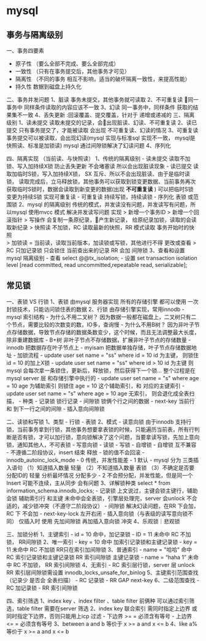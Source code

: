 # mysql 


## 事务与隔离级别
一、事务四要素
- 原子性 （要么全部不完成、要么全部完成）
- 一致性 （只有在事务提交后，其他事务才可见）
- 隔离性 （不同的事务 相互不影响，适当的破坏隔离一致性，来提高性能）
- 持久性 数据到磁盘上持久化

二、事务并发问题
    1、脏读 事务未提交，其他事务就可读取
    2、不可重复读 同一事务中 同样条件读取的内容应该不一致
    3、幻读  同一事务中，同样条件 获取的结果集不一致
    4、丢失更新 :回滚覆盖、提交覆盖，针对于 递增或递减的
三、隔离级别
    1、读未提交  读取未提交的记录，会出现脏读、幻读、不可重复读
    2、读已提交 只有事务提交了，才能被读取 会出现 不可重复读、幻读的情况
    3、可重复读 事务提交可以被读取，会出现幻读(mysql 实现与标准sql 实现不一致， mysql是快照读、标准是加锁读) mysql 通过间隙锁解决了幻读问题
    4、序列化

四、隔离实现 （当前读、与快照读）
    1、传统的隔离级别
        - 读未提交 读取不加锁、写入加持续X锁 防止丢失更新 不会堵塞读 所以会出现脏读现象
        - 读已提交 读取加临时S锁，写入加持续X锁， SX 互斥、所以不会出现脏读、由于是临时读锁， 读取完成后，立马释放锁，其他事务可以获取到锁变更数据、当前事务再次获取临时S锁时，数据会读取到新变更的数据(出现 __不可重复读__ ) 可以把临时S锁 变更为持续S锁 实现可重复读
        - 可重复读 持续写锁，持续读锁
        - 序列化 表锁 或范围锁
    2、mysql 的隔离级别
        传统的模式，并发读没有问题，并发读写有问题，所以mysql 使用mvcc 模式 解决并发读写问题 实现
        > 新增一个事务ID
        > 新增一个回滚指针
        > 写操作 会复制一条原纪录，产生新记录， 给原纪录加锁，读取的会读取新纪录 
        > 快照读 不加锁，RC 读取最新的快照，RR 模式读取 事务开始时的快照  
        > 加锁读 = 当前读，读取当前版本，加读锁或写锁，其他进行不得 更改或查看
        > RC 只加记录锁 只会锁住 当前查出来的记录 RR 会加 间隙锁
    3、查看和设置mysql 隔离级别
        - 查看 select @@tx_isolation;
        - 设置 set transaction isolation level [read committed, read uncommitted,repeatable read, serializable];


## 常见锁
一、表锁 VS 行锁
    1、表锁 由mysql 服务器实现 所有的存储引擎 都可以使用 一次封锁技术，只能访问锁住表的数据
    2、行锁  由存储引擎实现，常用innodb
        - mysql 索引结构
            - 为什么不用二叉树？ 因为数据一般都在磁盘上，二叉树只有二个节点，需要比较的次数变的数，IO多，查询慢
            - 为什么不用B树？ 因为非叶子节点存储数据，导致节点存储的数据条数变少，这个时候，而且无法调整最大长度，除非重建数据库
            - B+树 非叶子节点不存储数据，扩展非叶子节点的存储数量
                - innodb 把数据存在叶子节点上
                - myisam 把数据单独存储，叶子节点存储数据地址
        - 加锁流程
            - update user set name = "ss" where id = 10 id 为主键， 则锁住 id = 10 的加上X锁
            - update user set name = "ss" where id > 10 id 为主键 则mysql 会每次拿一条锁住，更新后，释放锁，然后获得下一个锁... 整个过程是在mysql server 层 和存储引擎中执行的
            - update user set name = "s" where age = 10 age 为辅助索引 则锁住 age = 10 这个辅助索引，和 对应的主键索引
            - update user set name = "s" where age = 10 age 无索引， 则会退化成全表扫描，
        - 种类
            - 记录锁  锁行记录
            - 间隙锁  锁俩个行之间的数据
            - next-key  当前行 和 到下一行之间的间隙
            - 插入意向间隙锁

        
二、读锁和写锁
    1、类型
        - 行锁
        - 表锁
    2、模式
        - 读意向锁 由于innodb 支持行锁，当前事务拿到行锁，其他事务想要拿表锁的时候，只能遍历当前表，所有行判断是否有锁，才可以加行锁，意向锁解决了这个问题，当要拿读写锁，先加上意向锁，通知其他人，不可表锁
        - 写意向锁
        - 读锁
        - 写锁
        - 自增锁 
            - 自增锁 互不兼容
            - 不遵循二阶段协议，insert 结束 释放
            - 锁的值不会回滚
            - innodb_autoinc_lock_mode
                - 0 传统，并发性能差
                - 1 默认
                    - mysql 分为 三类插入语句
                    （1）知道插入数量 轻量
                    （2）不知道插入数量 表锁
                    （3）不确定是否要分配ID的 轻量 分析最坏情况 分配多少
                - 2 不会预分配，并发性能，但是同一个Insert 可能不连续，主从同步 会有问题
    3、详解锁种类 select * from information_schema.innodb_locks;
        - 记录锁 上文说过，主键会锁主键行，辅助会锁 辅助索引行 和主键 未命中会全表锁，引擎层处理完，server 会unlock 不合适的，减少锁冲突（不遵守二阶段协议）
        - 间隙锁 解决幻读问题，在RR 下会加， RC 下 不会加
        - next-key-lock  左开右闭
        - 插入意向锁（与表级的读写意向锁不同） 仅插入时 使用 先加间隙锁 再加插入意向锁 冲突
    4、乐观锁｜悲观锁

三、加锁分析
    1、主键索引
        - id = 10 命中，加记录锁
        - ID = 11 未命中 RC 不加锁， RR间隙锁
    2、唯一索引
        - key = 10 命中 加索引记录锁和主键记录锁
        - key = 11 未命中 RC 不加锁 RR只在索引加间隙锁
    3、普通索引
        - name = "哈哈" 命中 RC 索引记录锁和主键记录锁  RR 索引间隙锁 主键记录锁
        - name = “haha 1” 未命中 RC 不加锁， RR 索引间隙锁
    4、无索引
        - RC 索引层行锁，server 层 unlock  RR 索引层间隙锁需设置 innodb_locks_unsafe_for_binlog
    5、主键索引范围查找  （记录少 是否会 全表扫描）
        - RC 记录锁 
        - RR GAP next-key
    6、二级范围查找
        - RC 加记录锁
        - RR 索引间隙锁

四、索引筛选
    1、index key 、index filter 、table filter 前俩种 可以通过索引筛选，table filter 需要在server 筛选
    2、index key 联合索引 需同时指定上边界 或同时指定下边界，否则只能用上icp 过滤
        - 下边界 >= = 必须含有等号 
        - 上边界 <= = 必须含有等号
    3、between a and b  等价于 x >= a and x <= b
    4、like a% 等价于 x >= a and x <= b
    


